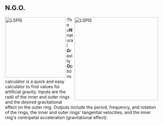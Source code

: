 ## N.G.O.

<img src="https://imgur.com/IkCWTFk.png" alt="LSPIS" img align="left" width="200">

<img src="https://imgur.com/ltNtpuZ.png" alt="LSPIS" img align="right" width="275">


The u**N**natural **G**ravity **O**ptions calculator is a quick and easy calculator to find values for artificial gravity.  Inputs are the radii of the inner and outer rings and the desired gravitational effect on the outer ring.  Outputs include the period, frequency, and rotation of the rings, the inner and outer rings' tangential velocities, and the inner ring's centripetal acceleration (gravitational effect).
